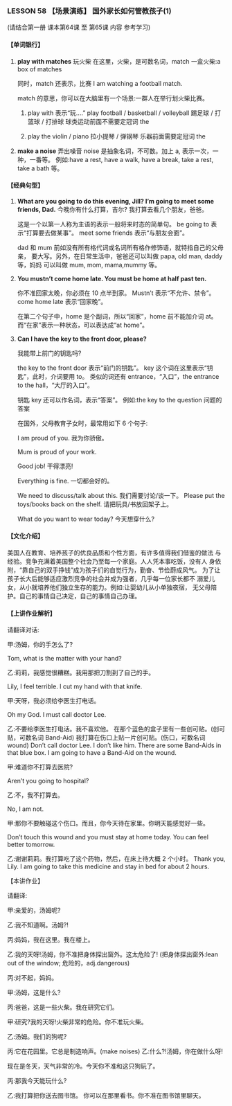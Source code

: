 ### LESSON 58 【场景演练】 国外家长如何管教孩子(1)

(请结合第一册 课本第64课 至 第65课 内容 参考学习)

#### 【单词银行】

1. **play with matches** 玩火柴 在这里，火柴，是可数名词，match 一盒火柴:a box of matches

   同时，match 还表示，比赛 I am watching a football match.

   match 的意思，你可以在大脑里有一个场景:一群人在举行划火柴比赛。

   1) play with 表示“玩....”
   play football / basketball / volleyball 踢足球 / 打篮球 / 打排球 球类运动前面不需要定冠词 the

   2) play the violin / piano 拉小提琴 / 弹钢琴 乐器前面需要定冠词 the

2. **make a noise** 弄出噪音
   noise 是抽象名词，不可数。加上 a, 表示一次，一种，一番等。 例如:have a rest, have a walk, have a break, take a rest, take a bath 等。

#### 【经典句型】

1. **What are you going to do this evening, Jill? I’m going to meet some friends, Dad.** 今晚你有什么打算，吉尔? 我打算去看几个朋友，爸爸。

   这是一个以第一人称为主语的表示一般将来时态的简单句。 be going to 表示“打算要去做某事”。
   meet some friends 表示“与朋友会面”。

   dad 和 mum 前如没有所有格代词或名词所有格作修饰语，就特指自己的父母亲， 要大写。另外，在日常生活中，爸爸还可以叫做 papa, old man, daddy 等，妈妈 可以叫做 mum, mom, mama,mummy 等。

2. **You mustn’t come home late. You must be home at half past ten.**

   你不准回家太晚，你必须在 10 点半到家。
   Mustn’t 表示“不允许、禁令”。come home late 表示“回家晚”。

   在第二个句子中，home 是个副词，所以“回家”，home 前不能加介词 at。 而“在家”表示一种状态，可以表达成“at home”。

3. **Can I have the key to the front door, please?**

   我能带上前门的钥匙吗?

   the key to the front door 表示“前门的钥匙”。
   key 这个词在这里表示“钥匙”，此时，介词要用 to。
   类似的词还有 entrance，“入口”，the entrance to the hall，“大厅的入口”。

   钥匙 key 还可以作名词，表示“答案”。 例如:the key to the question 问题的答案

   在国外，父母教育子女时，最常用如下 6 个句子: 

   I am proud of you. 我为你骄傲。

   Mum is proud of your work. 

   Good job! 干得漂亮!

   Everything is fine. 一切都会好的。

   We need to discuss/talk about this. 我们需要讨论/谈一下。
   Please put the toys/books back on the shelf. 请把玩具/书放回架子上。

   What do you want to wear today? 今天想穿什么?

#### 【文化介绍】

美国人在教育、培养孩子的优良品质和个性方面，有许多值得我们借鉴的做法 与经验。竞争充满着美国整个社会乃至每一个家庭。人人凭本事吃饭，没有人 身依附，“靠自己的双手挣钱”成为孩子们的自觉行为，勤奋、节俭蔚成风气。 为了让孩子长大后能够适应激烈竞争的社会并成为强者，几乎每一位家长都不 溺爱儿女，从小就培养他们独立生存的能力。例如:让婴幼儿从小单独夜宿， 无父母陪护。自己的事情自己决定，自己的事情自己办理。

#### 【上讲作业解析】 

请翻译对话:

甲:汤姆，你的手怎么了?

Tom, what is the matter with your hand?

乙:莉莉，我感觉很糟糕。我用那把刀割到了自己的手。

Lily, I feel terrible. I cut my hand with that knife.

甲:天呀，我必须给李医生打电话。

Oh my God. I must call doctor Lee.

乙:不要给李医生打电话。我不喜欢他。 在那个蓝色的盒子里有一些创可贴。(创可贴，可数名词 Band-Aid) 我打算在伤口上贴一片创可贴。(伤口，可数名词 wound)
Don’t call doctor Lee. I don’t like him.
There are some Band-Aids in that blue box.
I am going to have a Band-Aid on the wound.

甲:难道你不打算去医院?

Aren’t you going to hospital?

乙:不，我不打算去。

No, I am not.

甲:那你不要触碰这个伤口。而且，你今天待在家里。你明天能感觉好一些。

Don’t touch this wound and you must stay at home today. You can feel better tomorrow.

乙:谢谢莉莉。我打算吃了这个药物，然后，在床上待大概 2 个小时。 Thank you, Lily.
I am going to take this medicine and stay in bed for about 2 hours.

【本讲作业】

请翻译:

甲:亲爱的，汤姆呢?

乙:我不知道啊。汤姆?!

丙:妈妈，我在这里。我在楼上。

乙:我的天呀!汤姆，你不准把身体探出窗外。这太危险了! (把身体探出窗外:lean out of the window; 危险的，adj.dangerous)

丙:对不起，妈妈。

甲:汤姆，这是什么?

丙:爸爸，这是一些火柴。我在研究它们。

甲:研究?我的天呀!火柴非常的危险。你不准玩火柴。

乙:汤姆。我们的狗呢?

丙:它在花园里。它总是制造响声。(make noises) 乙:什么?!汤姆，你在做什么呀!

现在是冬天，天气非常的冷。今天你不准和这只狗玩了。

丙:那我今天能玩什么?

乙:我打算把你送去图书馆。 你可以在那里看书。你不准在图书馆里聊天。